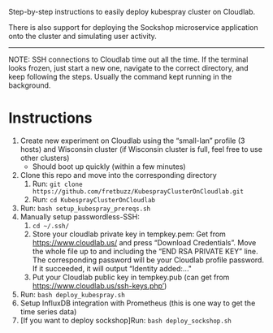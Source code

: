 Step-by-step instructions to easily deploy kubespray cluster on Cloudlab. 

There is also support for deploying the Sockshop microservice application onto the cluster and simulating user activity.

----
NOTE: SSH connections to Cloudlab time out all the time. If the terminal looks frozen, just start a new one, navigate to the correct directory, and keep following the steps. Usually the command kept running in the background.

# Instructions
1. Create new experiment on Cloudlab using the “small-lan” profile (3 hosts) and Wisconsin cluster (if Wisconsin cluster is full, feel free to use other clusters)
    * Should boot up quickly (within a few minutes)
2. Clone this repo and move into the corresponding directory
    1. Run: `git clone https://github.com/fretbuzz/KubesprayClusterOnCloudlab.git`
    2. Run: `cd KubesprayClusterOnCloudlab`
3. Run: `bash setup_kubespray_prereqs.sh`
4. Manually setup passwordless-SSH:
    1. `cd ~/.ssh/`
    2. Store your cloudlab private key in tempkey.pem: Get from https://www.cloudlab.us/ and press “Download Credentials”.
    Move the whole file up to and including the “END RSA PRIVATE KEY” line. The corresponding password will be your Cloudlab profile
    password. If it succeeded, it will output “Identity added:..."
    3. Put your Cloudlab public key in tempkey.pub (can get from https://www.cloudlab.us/ssh-keys.php’)
5. Run: `bash deploy_kubespray.sh`
6. Setup InfluxDB integration with Prometheus (this is one way to get the time series data)
7. \[If you want to deploy sockshop\]Run: `bash deploy_sockshop.sh`
